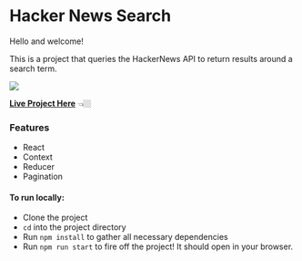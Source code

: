 # Hacker News Search

Hello and welcome! 

This is a project that queries the HackerNews API to return results around a search term.

![](https://cldup.com/jYuizeoslJ.png)

[**Live Project Here**](https://redrambles.github.io/mini-news/)  👈🏼 

### Features
- React
- Context
- Reducer
- Pagination

#### To run locally:

- Clone the project
- `cd` into the project directory
- Run `npm install` to gather all necessary dependencies
- Run `npm run start` to fire off the project! It should open in your browser.


